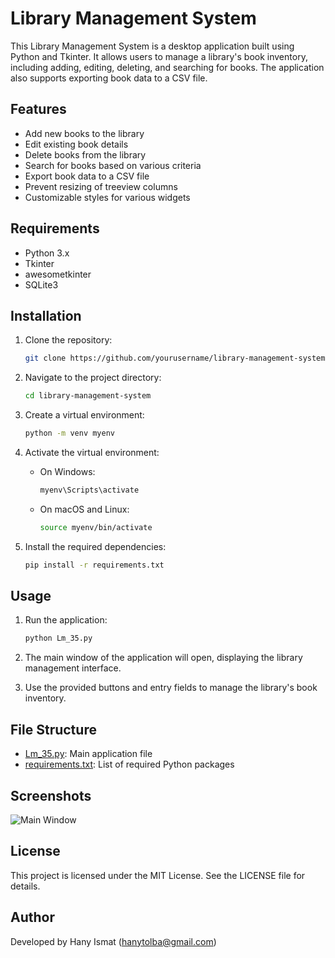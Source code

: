# Library Management System

This Library Management System is a desktop application built using Python and Tkinter. It allows users to manage a library's book inventory, including adding, editing, deleting, and searching for books. The application also supports exporting book data to a CSV file.

## Features

- Add new books to the library
- Edit existing book details
- Delete books from the library
- Search for books based on various criteria
- Export book data to a CSV file
- Prevent resizing of treeview columns
- Customizable styles for various widgets

## Requirements

- Python 3.x
- Tkinter
- awesometkinter
- SQLite3

## Installation

1. Clone the repository:
    ```sh
    git clone https://github.com/yourusername/library-management-system.git
    ```

2. Navigate to the project directory:
    ```sh
    cd library-management-system
    ```

3. Create a virtual environment:
    ```sh
    python -m venv myenv
    ```

4. Activate the virtual environment:
    - On Windows:
        ```sh
        myenv\Scripts\activate
        ```
    - On macOS and Linux:
        ```sh
        source myenv/bin/activate
        ```

5. Install the required dependencies:
    ```sh
    pip install -r requirements.txt
    ```

## Usage

1. Run the application:
    ```sh
    python Lm_35.py
    ```

2. The main window of the application will open, displaying the library management interface.

3. Use the provided buttons and entry fields to manage the library's book inventory.

## File Structure

- [Lm_35.py](http://_vscodecontentref_/1): Main application file
- [requirements.txt](http://_vscodecontentref_/2): List of required Python packages

## Screenshots

![Main Window](Capture.PNG)

## License

This project is licensed under the MIT License. See the LICENSE file for details.

## Author

Developed by Hany Ismat (hanytolba@gmail.com)

